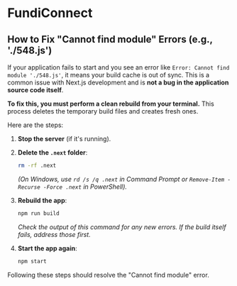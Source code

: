 # FundiConnect

## How to Fix "Cannot find module" Errors (e.g., './548.js')

If your application fails to start and you see an error like `Error: Cannot find module './548.js'`, it means your build cache is out of sync. This is a common issue with Next.js development and is **not a bug in the application source code itself**.

**To fix this, you must perform a clean rebuild from your terminal.** This process deletes the temporary build files and creates fresh ones.

Here are the steps:

1.  **Stop the server** (if it's running).

2.  **Delete the `.next` folder**:
    ```bash
    rm -rf .next
    ```
    *(On Windows, use `rd /s /q .next` in Command Prompt or `Remove-Item -Recurse -Force .next` in PowerShell).*

3.  **Rebuild the app**:
    ```bash
    npm run build
    ```
    *Check the output of this command for any new errors. If the build itself fails, address those first.*

4.  **Start the app again**:
    ```bash
    npm start
    ```

Following these steps should resolve the "Cannot find module" error.
